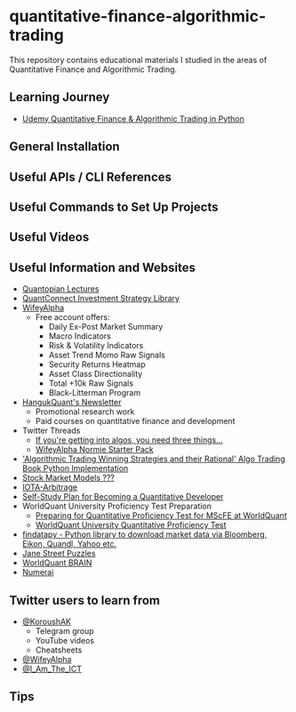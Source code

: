 # quantitative-finance-algorithmic-trading
This repository contains educational materials I studied in the areas of Quantitative Finance and Algorithmic Trading.

## Learning Journey
- [Udemy Quantitative Finance & Algorithmic Trading in Python](https://www.udemy.com/course/quantitative-finance-algorithmic-trading-in-python/)

## General Installation

## Useful APIs / CLI References

## Useful Commands to Set Up Projects

## Useful Videos

## Useful Information and Websites
- [Quantopian Lectures](https://gist.github.com/ih2502mk/50d8f7feb614c8676383431b056f4291)
- [QuantConnect Investment Strategy Library](https://www.quantconnect.com/learning/articles/investment-strategy-library)
- [WifeyAlpha](https://wifeyalpha.com/)
    - Free account offers:
        - Daily Ex-Post Market Summary
        - Macro Indicators
        - Risk & Volatility Indicators
        - Asset Trend Momo Raw Signals
        - Security Returns Heatmap
        - Asset Class Directionality
        - Total +10k Raw Signals
        - Black-Litterman Program
- [HangukQuant's Newsletter](https://hangukquant.substack.com/)
    - Promotional research work
    - Paid courses on quantitative finance and development
- Twitter Threads
    - [If you're getting into algos, you need three things...](https://twitter.com/GoshawkTrades/status/1714005870982430952?t=E6JA1VB7MIzt3lpfHidTLA&s=35)
    - [WifeyAlpha Normie Starter Pack](https://twitter.com/WifeyAlpha/status/1563559122884104200?t=FruW0K2M0QLcZB69i7-RXw&s=35)
- ['Algorithmic Trading Winning Strategies and their Rational' Algo Trading Book Python Implementation](https://github.com/zazhang/ep-chan-book-algo-trading)
- [Stock Market Models ???](https://github.com/martinshkreli/models)
- [IOTA-Arbitrage](https://github.com/AYIDouble/IOTA-Arbitrage)
- [Self-Study Plan for Becoming a Quantitative Developer](https://www.quantstart.com/articles/Self-Study-Plan-for-Becoming-a-Quantitative-Developer/)
- WorldQuant University Proficiency Test Preparation
    - [Preparing for Quantitative Proficiency Test for MScFE at WorldQuant](https://gaurav-adarshi.medium.com/preparing-for-quantitative-proficiency-test-for-mscfe-at-worldquant-2eaf0a0950a1)
    - [WorldQuant University Quantitative Proficiency Test](https://www.thomastiveron.com/2019/11/01/worldquant-university-quantitative-proficiency-test/)
- [findatapy - Python library to download market data via Bloomberg, Eikon, Quandl, Yahoo etc.](https://github.com/cuemacro/findatapy)
- [Jane Street Puzzles](https://www.janestreet.com/puzzles/)
- [WorldQuant BRAIN](https://www.worldquant.com/brain/)
- [Numerai](https://numer.ai/)

## Twitter users to learn from
- [@KoroushAK](https://twitter.com/KoroushAK)
    - Telegram group
    - YouTube videos
    - Cheatsheets
- [@WifeyAlpha](https://twitter.com/WifeyAlpha)
- [@I_Am_The_ICT](https://twitter.com/I_Am_The_ICT)

## Tips
